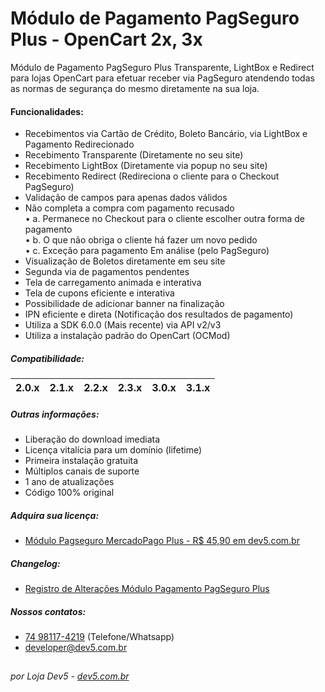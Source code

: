 # Módulo de Pagamento PagSeguro Plus - OpenCart 2x, 3x
Módulo de Pagamento PagSeguro Plus Transparente, LightBox e Redirect para lojas OpenCart para efetuar receber via PagSeguro atendendo todas as normas de segurança do mesmo diretamente na sua loja.

#### Funcionalidades:
- Recebimentos via Cartão de Crédito, Boleto Bancário, via LightBox e Pagamento Redirecionado
- Recebimento Transparente (Diretamente no seu site)
- Recebimento LightBox (Diretamente via popup no seu site)
- Recebimento Redirect (Redireciona o cliente para o Checkout PagSeguro)
- Validação de campos para apenas dados válidos
- Não completa a compra com pagamento recusado\
• a. Permanece no Checkout para o cliente escolher outra forma de pagamento\
• b. O que não obriga o cliente há fazer um novo pedido\
• c. Exceção para pagamento Em análise (pelo PagSeguro)
- Visualização de Boletos diretamente em seu site
- Segunda via de pagamentos pendentes
- Tela de carregamento animada e interativa
- Tela de cupons eficiente e interativa
- Possibilidade de adicionar banner na finalização
- IPN eficiente e direta (Notificação dos resultados de pagamento)
- Utiliza a SDK 6.0.0 (Mais recente) via API v2/v3
- Utiliza a instalação padrão do OpenCart (OCMod)

##### Compatibilidade:
|2.0.x|2.1.x|2.2.x|2.3.x|3.0.x|3.1.x|
|-|-|-|-|-|-|

##### Outras informações:
- Liberação do download imediata
- Licença vitalícia para um domínio (lifetime)
- Primeira instalação gratuita
- Múltiplos canais de suporte
- 1 ano de atualizações
- Código 100% original

##### Adquira sua licença:
- [Módulo Pagseguro MercadoPago Plus - R$ 45,90 em dev5.com.br](https://dev5.com.br/opencart/pagamentos/pagseguro)

##### Changelog:
- [Registro de Alterações Módulo Pagamento PagSeguro Plus](https://dev5.com.br/opencart/pagamentos/pagseguro#changelog)

##### Nossos contatos:
- [74 98117-4219](https://api.whatsapp.com/send?phone=5574981174219) (Telefone/Whatsapp)
- [developer@dev5.com.br](mailto:developer@dev5.com.br)
##
###### por Loja Dev5 - [dev5.com.br](https://dev5.com.br)
